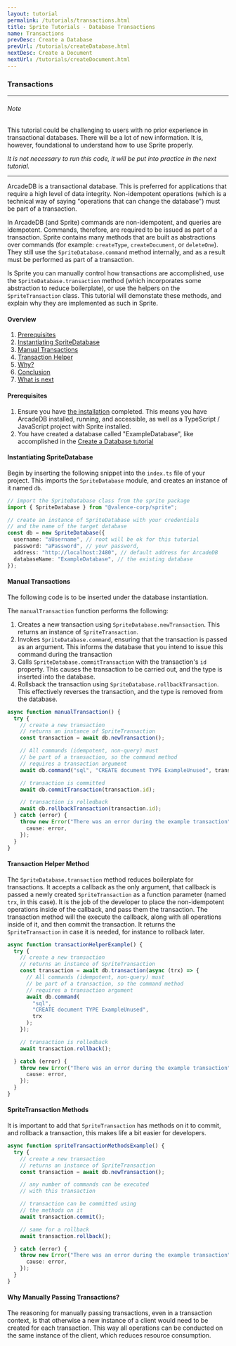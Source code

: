```yaml
---
layout: tutorial
permalink: /tutorials/transactions.html
title: Sprite Tutorials - Database Transactions
name: Transactions
prevDesc: Create a Database
prevUrl: /tutorials/createDatabase.html
nextDesc: Create a Document
nextUrl: /tutorials/createDocument.html
---
```


### Transactions

---

###### Note

This tutorial could be challenging to users with no prior experience in transactional databases. There will be a lot of new information. It is, however, foundational to understand how to use Sprite properly.

_It is not necessary to run this code, it will be put into practice in the next tutorial._

---

ArcadeDB is a transactional database. This is preferred for applications that require a high level of data integrity. Non-idempotent operations (which is a technical way of saying "operations that can change the database") must be part of a transaction.

In ArcadeDB (and Sprite) commands are non-idempotent, and queries are idempotent. Commands, therefore, are required to be issued as part of a transaction. Sprite contains many methods that are built as abstractions over commands (for example: `createType`, `createDocument`, or `deleteOne`). They still use the `SpriteDatabase.command` method internally, and as a result must be performed as part of a transaction.

Is Sprite you can manually control how transactions are accomplished, use the `SpriteDatabase.transaction` method (which incorporates some abstraction to reduce boilerplate), or use the helpers on the `SpriteTransaction` class. This tutorial will demonstate these methods, and explain why they are implemented as such in Sprite.

#### Overview

1. [Prerequisites](#prerequisites)
2. [Instantiating SpriteDatabase](#instantiating)
3. [Manual Transactions](#manual)
4. [Transaction Helper](#help)
5. [Why?](#why)
6. [Conclusion](#conclusion)
7. [What is next](#next)

<h4 id="prerequisites">Prerequisites</h4>

1. Ensure you have [the installation](../installation.html) completed. This means you have ArcadeDB installed, running, and accessible, as well as a TypeScript / JavaScript project with Sprite installed.
2. You have created a database called "ExampleDatabase", like accomplished in the [Create a Database tutorial](tutorials/createDatabase.html)

<h4 id="instantiating">Instantiating SpriteDatabase</h4>

Begin by inserting the following snippet into the `index.ts` file of your project. This imports the `SpriteDatabase` module, and creates an instance of it named `db`.

```ts
// import the SpriteDatabase class from the sprite package
import { SpriteDatabase } from "@valence-corp/sprite";

// create an instance of SpriteDatabase with your credentials
// and the name of the target database
const db = new SpriteDatabase({
  username: "aUsername", // root will be ok for this tutorial
  password: "aPassword", // your password,
  address: "http://localhost:2480", // default address for ArcadeDB
  databaseName: "ExampleDatabase", // the existing database
});
```

<h4 id="manual">Manual Transactions</h4>

The following code is to be inserted under the database instantiation.

The `manualTransaction` function performs the following:

1. Creates a new transaction using `SpriteDatabase.newTransaction`. This returns an instance of `SpriteTransaction`.
2. Invokes `SpriteDatabase.command`, ensuring that the transaction is passed as an argument. This informs the database that you intend to issue this command during the transaction
3. Calls `SpriteDatabase.commitTransaction` with the transaction's `id` property. This causes the transaction to be carried out, and the type is inserted into the database.
4. Rollsback the transaction using `SpriteDatabase.rollbackTransaction`. This effectively reverses the transaction, and the type is removed from the database.

```ts
async function manualTransaction() {
  try {
    // create a new transaction
    // returns an instance of SpriteTransaction
    const transaction = await db.newTransaction();

    // All commands (idempotent, non-query) must
    // be part of a transaction, so the command method
    // requires a transaction argument
    await db.command("sql", "CREATE document TYPE ExampleUnused", transaction);

    // transaction is committed
    await db.commitTransaction(transaction.id);

    // transaction is rolledback
    await db.rollbackTransaction(transaction.id);
  } catch (error) {
    throw new Error("There was an error during the example transaction", {
      cause: error,
    });
  }
}
```

<h4 id="manual">Transaction Helper Method</h4>

The `SpriteDatabase.transaction` method reduces boilerplate for transactions. It accepts a callback as the only argument, that callback is passed a newly created `SpriteTransaction` as a function parameter (named `trx`, in this case). It is the job of the developer to place the non-idempotent operations inside of the callback, and pass them the transaction. The transaction method will the execute the callback, along with all operations inside of it, and then commit the transaction. It returns the `SpriteTransaction` in case it is needed, for instance to rollback later.

```ts
async function transactionHelperExample() {
  try {
    // create a new transaction
    // returns an instance of SpriteTransaction
    const transaction = await db.transaction(async (trx) => {
      // All commands (idempotent, non-query) must
      // be part of a transaction, so the command method
      // requires a transaction argument
      await db.command(
        "sql",
        "CREATE document TYPE ExampleUnused",
        trx
      );
    });

    // transaction is rolledback
    await transaction.rollback();

  } catch (error) {
    throw new Error("There was an error during the example transaction", {
      cause: error,
    });
  }
}
```

<h4 id="manual">SpriteTransaction Methods</h4>

It is important to add that `SpriteTransaction` has methods on it to commit, and rollback a transaction, this makes life a bit easier for developers.

```ts
async function spriteTransactionMethodsExample() {
  try {
    // create a new transaction
    // returns an instance of SpriteTransaction
    const transaction = await db.newTransaction();

    // any number of commands can be executed
    // with this transaction

    // transaction can be committed using
    // the methods on it
    await transaction.commit();

    // same for a rollback
    await transaction.rollback();

  } catch (error) {
    throw new Error("There was an error during the example transaction", {
      cause: error,
    });
  }
}
```

#### Why Manually Passing Transactions?

The reasoning for manually passing transactions, even in a transaction context, is that otherwise a new instance of a client would need to be created for each transaction. This way all operations can be conducted on the same instance of the client, which reduces resource consumption.